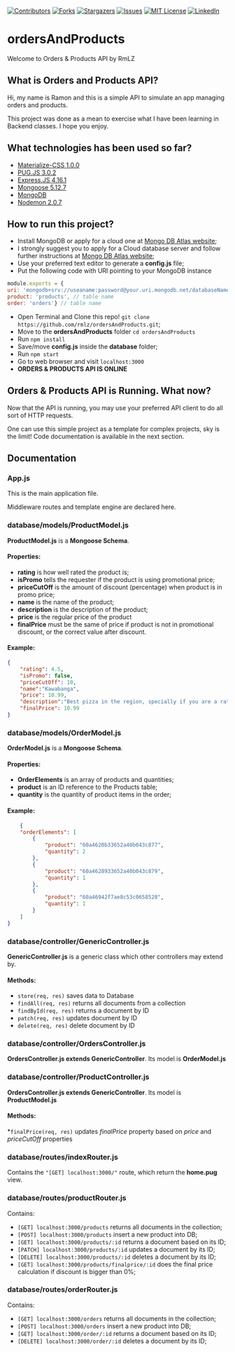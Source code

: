 [![Contributors][contributors-shield]][contributors-url]
[![Forks][forks-shield]][forks-url]
[![Stargazers][stars-shield]][stars-url]
[![Issues][issues-shield]][issues-url]
[![MIT License][license-shield]][license-url]
[![LinkedIn][linkedin-shield]][linkedin-url]
# ordersAndProducts
Welcome to Orders & Products API by RmLZ

## What is Orders and Products API?
Hi, my name is Ramon and this is a simple API to simulate an app managing orders and products.

This project was done as a mean to exercise what I have been learning in Backend classes. I hope you enjoy.

## What technologies has been used so far?
* [Materialize-CSS 1.0.0](https://materializecss.com/about.html)
* [PUG.JS 3.0.2](https://pugjs.org/api/getting-started.html)
* [Express.JS 4.16.1](https://expressjs.com/)
* [Mongoose 5.12.7](https://mongoosejs.com/)
* [MongoDB](https://www.mongodb.com/)
* [Nodemon 2.0.7](https://www.npmjs.com/package/nodemon)

## How to run this project?
* Install MongoDB or apply for a cloud one at [Mongo DB Atlas website](http://www.mongodb.com);
* I strongly suggest you to apply for a Cloud database server and follow further instructions at [Mongo DB Atlas website](http://www.mongodb.com);
* Use your preferred text editor to generate a **config.js** file;
* Put the following code with URI pointing to your MongoDB instance

```javascript
module.exports = {
uri: 'mongodb+srv://useaname:password@your.uri.mongodb.net/databaseName?retryWrites=true&w=majority',
product: 'products', // table name
order: 'orders'} // table name 
```

* Open Terminal and Clone this repo! `git clone https://github.com/rmlz/ordersAndProducts.git`;
* Move to the **ordersAndProducts** folder `cd ordersAndProducts`
* Run `npm install`
* Save/move **config.js** inside the **database** folder;
* Run `npm start`
* Go to web browser and visit `localhost:3000`
* **ORDERS & PRODUCTS API IS ONLINE**

## Orders & Products API is Running. What now?

Now that the API is running, you may use your preferred API client to do all sort of
HTTP requests. 

One can use this simple project as a template for complex projects, sky is the limit!
Code documentation is available in the next section.

## Documentation

### App.js
This is the main application file.

Middleware routes and template engine are declared here.

### database/models/ProductModel.js
**ProductModel.js** is a **Mongoose Schema**.
#### Properties:
* **rating** is how well rated the product is;
* **isPromo** tells the requester if the product is using promotional price;
* **priceCutOff** is the amount of discount (percentage) when product is in promo price;
* **name** is the name of the product;
* **description** is the description of the product;
* **price** is the regular price of the product
* **finalPrice** must be the same of price if product is not in promotional discount, or the correct value after discount.
#### Example:
```json
{
    "rating": 4.5,
    "isPromo": false,
    "priceCutOff": 10,
    "name":"Kawabanga",
    "price": 10.99,
    "description":"Best pizza in the region, specially if you are a rat or a turtle!",
    "finalPrice": 10.99
}


```

### database/models/OrderModel.js
**OrderModel.js** is a **Mongoose Schema**.

#### Properties:
* **OrderElements** is an array of products and quantities;
* **product** is an ID reference to the Products table;
* **quantity** is the quantity of product items in the order;
#### Example:
```json
    {
    "orderElements": [
        {
            "product": "60a4620b33652a40b043c877",
            "quantity": 2
        },
        {
            "product": "60a4628933652a40b043c879",
            "quantity": 1
        },
        {
            "product": "60a46942f7ae8c53c0658528",
            "quantity": 1
        }
    ]
}

```
 

### database/controller/GenericController.js
**GenericController.js** is a generic class which other controllers may extend by.

#### Methods:
* `store(req, res)` saves data to Database
* `findAll(req, res)` returns all documents from a collection
* `findById(req, res)` returns a document by ID
* `patch(req, res)` updates document by ID
* `delete(req, res)` delete document by ID

### database/controller/OrdersController.js
**OrdersController.js extends GenericController**.
Its model is **OrderModel.js**

### database/controller/ProductController.js
**OrdersController.js extends GenericController**.
Its model is **ProductModel.js**
#### Methods:
*`finalPrice(req, res)` updates *finalPrice* property based on 
*price* and *priceCutOff* properties

### database/routes/indexRouter.js
Contains the `"[GET] localhost:3000/"`  route, which return
the **home.pug** view.

### database/routes/productRouter.js
Contains:
* `[GET] localhost:3000/products` returns all documents in the collection;
* `[POST] localhost:3000/products` insert a new product into DB;
* `[GET] localhost:3000/products/:id` returns a document based on its ID;
* `[PATCH] localhost:3000/products/:id` updates a document by its ID;
* `[DELETE] localhost:3000/products/:id` deletes a document by its ID;
* `[GET] localhost:3000/products/finalprice/:id` does the final price calculation if discount is bigger than 0%; 

### database/routes/orderRouter.js
Contains:
* `[GET] localhost:3000/orders` returns all documents in the collection;
* `[POST] localhost:3000/orders` insert a new product into DB;
* `[GET] localhost:3000/order/:id` returns a document based on its ID;
* `[DELETE] localhost:3000/order/:id` deletes a document by its ID;



[contributors-shield]: https://img.shields.io/github/contributors/rmlz/ordersAndProducts.svg?style=for-the-badge
[contributors-url]: https://github.com/rmlz/ordersAndProducts/graphs/contributors
[forks-shield]: https://img.shields.io/github/forks/rmlz/ordersAndProducts.svg?style=for-the-badge
[forks-url]: https://github.com/rmlz/ordersAndProducts/network/members
[stars-shield]: https://img.shields.io/github/stars/rmlz/ordersAndProducts.svg?style=for-the-badge
[stars-url]: https://github.com/rmlz/ordersAndProducts/stargazers
[issues-shield]: https://img.shields.io/github/issues/rmlz/ordersAndProducts.svg?style=for-the-badge
[issues-url]: https://github.com/rmlz/ordersAndProducts/issues
[license-shield]: https://img.shields.io/github/license/rmlz/ordersAndProducts.svg?style=for-the-badge
[license-url]: https://github.com/rmlz/ordersAndProducts/blob/master/LICENSE.txt
[linkedin-shield]: https://img.shields.io/badge/-LinkedIn-black.svg?style=for-the-badge&logo=linkedin&colorB=555
[linkedin-url]: https://linkedin.com/in/ramon-pinto-de-barros-a4527a72
